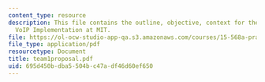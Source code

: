 ```yaml
---
content_type: resource
description: This file contains the outline, objective, context for the project Randomize,
  VoIP Implementation at MIT.
file: https://ol-ocw-studio-app-qa.s3.amazonaws.com/courses/15-568a-practical-information-technology-management-spring-2005/695d450bdba5504bc47adf46d60ef650_team1proposal.pdf
file_type: application/pdf
resourcetype: Document
title: team1proposal.pdf
uid: 695d450b-dba5-504b-c47a-df46d60ef650
---
```

